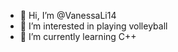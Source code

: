 - 👋 Hi, I’m @VanessaLi14
- 👀 I’m interested in playing volleyball
- 🌱 I’m currently learning C++


<!---
VanessaLi14/VanessaLi14 is a ✨ special ✨ repository because its `README.md` (this file) appears on your GitHub profile.
You can click the Preview link to take a look at your changes.
--->
